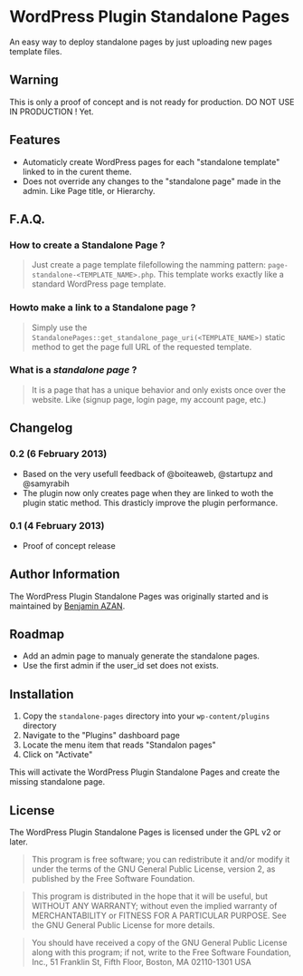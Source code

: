# WordPress Plugin Standalone Pages

An easy way to deploy standalone pages by just uploading new pages template files.

## Warning

This is only a proof of concept and is not ready for production.
DO NOT USE IN PRODUCTION ! Yet.

## Features

* Automaticly create WordPress pages for each "standalone template" linked to in the curent theme.
* Does not override any changes to the "standalone page" made in the admin. Like Page title, or Hierarchy.

## F.A.Q.

### How to create a Standalone Page ?
> Just create a page template filefollowing the namming pattern: `page-standalone-<TEMPLATE_NAME>.php`.
> This template works exactly like a standard WordPress page template.

### Howto make a link to a Standalone page ?

> Simply use the `StandalonePages::get_standalone_page_uri(<TEMPLATE_NAME>)` static method to get the page full URL of the requested template.


### What is a *standalone page* ?

> It is a page that has a unique behavior and only exists once over the website. Like (signup page, login page, my account page, etc.)


## Changelog

### 0.2 (6 February 2013)

* Based on the very usefull feedback of @boiteaweb, @startupz and @samyrabih
* The plugin now only creates page when they are linked to woth the plugin static method. This drasticly improve the plugin performance.

### 0.1 (4 February 2013)

* Proof of concept release

## Author Information

The WordPress Plugin Standalone Pages was originally started and is maintained by [Benjamin AZAN](http://benjaminazan.com). 


## Roadmap

* Add an admin page to manualy generate the standalone pages.
* Use the first admin if the user_id set does not exists.

## Installation


1. Copy the `standalone-pages` directory into your `wp-content/plugins` directory
2. Navigate to the "Plugins" dashboard page
3. Locate the menu item that reads "Standalon pages"
4. Click on "Activate"

This will activate the WordPress Plugin Standalone Pages and create the missing standalone page.

## License

The WordPress Plugin Standalone Pages is licensed under the GPL v2 or later.

> This program is free software; you can redistribute it and/or modify
it under the terms of the GNU General Public License, version 2, as 
published by the Free Software Foundation.

> This program is distributed in the hope that it will be useful,
but WITHOUT ANY WARRANTY; without even the implied warranty of
MERCHANTABILITY or FITNESS FOR A PARTICULAR PURPOSE.  See the
GNU General Public License for more details.

> You should have received a copy of the GNU General Public License
along with this program; if not, write to the Free Software
Foundation, Inc., 51 Franklin St, Fifth Floor, Boston, MA  02110-1301  USA
